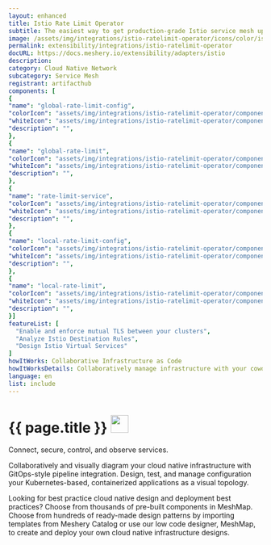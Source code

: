 ```yaml
---
layout: enhanced
title: Istio Rate Limit Operator
subtitle: The easiest way to get production-grade Istio service mesh up and running
image: /assets/img/integrations/istio-ratelimit-operator/icons/color/istio-ratelimit-operator-color.svg
permalink: extensibility/integrations/istio-ratelimit-operator
docURL: https://docs.meshery.io/extensibility/adapters/istio
description: 
category: Cloud Native Network
subcategory: Service Mesh
registrant: artifacthub
components: [
{
"name": "global-rate-limit-config",
"colorIcon": "assets/img/integrations/istio-ratelimit-operator/components/global-rate-limit-config/icons/color/global-rate-limit-config-color.svg",
"whiteIcon": "assets/img/integrations/istio-ratelimit-operator/components/global-rate-limit-config/icons/white/global-rate-limit-config-white.svg",
"description": "",
},
{
"name": "global-rate-limit",
"colorIcon": "assets/img/integrations/istio-ratelimit-operator/components/global-rate-limit/icons/color/global-rate-limit-color.svg",
"whiteIcon": "assets/img/integrations/istio-ratelimit-operator/components/global-rate-limit/icons/white/global-rate-limit-white.svg",
"description": "",
},
{
"name": "rate-limit-service",
"colorIcon": "assets/img/integrations/istio-ratelimit-operator/components/rate-limit-service/icons/color/rate-limit-service-color.svg",
"whiteIcon": "assets/img/integrations/istio-ratelimit-operator/components/rate-limit-service/icons/white/rate-limit-service-white.svg",
"description": "",
},
{
"name": "local-rate-limit-config",
"colorIcon": "assets/img/integrations/istio-ratelimit-operator/components/local-rate-limit-config/icons/color/local-rate-limit-config-color.svg",
"whiteIcon": "assets/img/integrations/istio-ratelimit-operator/components/local-rate-limit-config/icons/white/local-rate-limit-config-white.svg",
"description": "",
},
{
"name": "local-rate-limit",
"colorIcon": "assets/img/integrations/istio-ratelimit-operator/components/local-rate-limit/icons/color/local-rate-limit-color.svg",
"whiteIcon": "assets/img/integrations/istio-ratelimit-operator/components/local-rate-limit/icons/white/local-rate-limit-white.svg",
"description": "",
}]
featureList: [
  "Enable and enforce mutual TLS between your clusters",
  "Analyze Istio Destination Rules",
  "Design Istio Virtual Services"
]
howItWorks: Collaborative Infrastructure as Code
howItWorksDetails: Collaboratively manage infrastructure with your coworkers synchronously sharing the same designs.
language: en
list: include
---
```

<h1>{{ page.title }} <img src="{{ page.image }}" style="width: 35px; height: 35px;" /></h1>

<p>
Connect, secure, control, and observe services.
</p>
<p>
    Collaboratively and visually diagram your cloud native infrastructure with GitOps-style pipeline integration. Design, test, and manage configuration your Kubernetes-based, containerized applications as a visual topology.
</p>
<p>
    Looking for best practice cloud native design and deployment best practices? Choose from thousands of pre-built components in MeshMap. Choose from hundreds of ready-made design patterns by importing templates from Meshery Catalog or use our low code designer, MeshMap, to create and deploy your own cloud native infrastructure designs.
</p>
